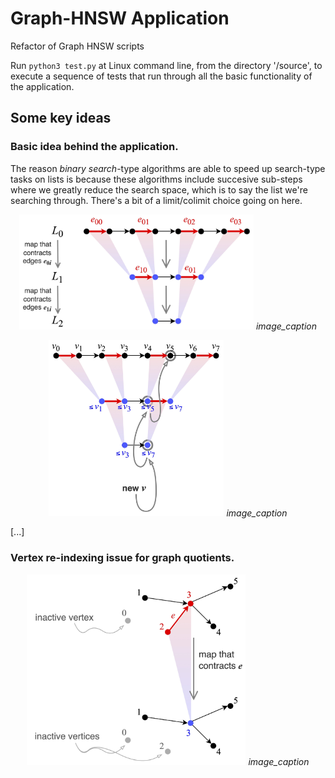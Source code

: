 # Graph-HNSW Application
Refactor of Graph HNSW scripts

Run ```python3 test.py``` at Linux command line, from the directory '/source', to execute a sequence of tests that run through all the basic functionality of the application.

## Some key ideas
### Basic idea behind the application.
The reason *binary search*-type algorithms are able to speed up search-type tasks on lists is because these algorithms include succesive sub-steps where we greatly reduce the search space, which is to say the list we're searching through. There's a bit of a limit/colimit choice going on here.
<p align="center">
<img src="https://github.com/TYLERSFOSTER/Graph-HNSW/blob/main/documentation/material/quotient_binary_search_01.jpg" alt="drawing" width="375"/>
<em>image_caption</em>
</p>
<p align="center">
<img src="https://github.com/TYLERSFOSTER/Graph-HNSW/blob/main/documentation/material/quotient_binary_search_02.jpg" alt="drawing" width="280"/>
<em>image_caption</em>
</p>
[...]

### Vertex re-indexing issue for graph quotients.
<p align="center">
<img src="https://github.com/TYLERSFOSTER/Graph-HNSW/blob/main/documentation/material/inactive_vertices.jpg" alt="drawing" width="350"/>
<em>image_caption</em>
</p>
